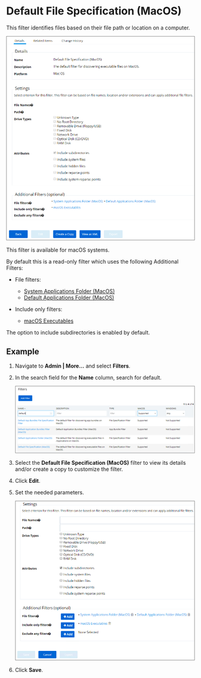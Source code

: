 [title]: # (Default File Specification)
[tags]: # (filter types)
[priority]: # (4)
# Default File Specification (MacOS)

This filter identifies files based on their file path or location on a computer.

![file specification filter](images/dflt-fs-1.png "File type filter: Default File Specification Filter")

This filter is available for macOS systems.

By default this is a read-only filter which uses the following Additional Filters:

* File filters:

  * [System Applications Folder (MacOS)](sys-app-folder.md)
  * [Default Applications Folder (MacOS)](def-app-folder.md)

* Include only filters:

  * [macOS Executables](macos-exe.md)

The option to include subdirectories is enabled by default.

## Example

1. Navigate to __Admin | More…__ and select __Filters__.
1. In the search field for the __Name__ column, search for default.

   ![file specification filter](images/default.png "Locate the Default File Specification (MacOS) filter")
1. Select the __Default File Specification (MacOS)__ filter to view its details and/or create a copy to customize the filter.
1. Click __Edit__.
1. Set the needed parameters.

   ![settings](images/settings-dfs.png)
1. Click __Save__.
